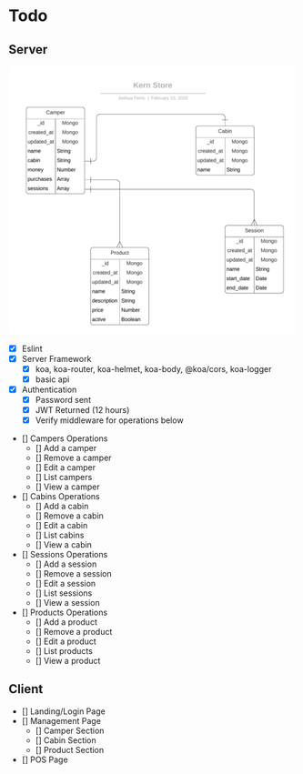 # Todo

## Server
![](./server-database.png)

* [x] Eslint
* [x] Server Framework
  * [x] koa, koa-router, koa-helmet, koa-body, @koa/cors, koa-logger
  * [x] basic api
* [x] Authentication
  * [x] Password sent
  * [x] JWT Returned (12 hours)
  * [x] Verify middleware for operations below
* [] Campers Operations
  * [] Add a camper
  * [] Remove a camper
  * [] Edit a camper
  * [] List campers
  * [] View a camper
* [] Cabins Operations
  * [] Add a cabin
  * [] Remove a cabin
  * [] Edit a cabin
  * [] List cabins
  * [] View a cabin
* [] Sessions Operations
  * [] Add a session
  * [] Remove a session
  * [] Edit a session
  * [] List sessions
  * [] View a session
* [] Products Operations
  * [] Add a product
  * [] Remove a product
  * [] Edit a product
  * [] List products
  * [] View a product

## Client
* [] Landing/Login Page
* [] Management Page
  * [] Camper Section
  * [] Cabin Section
  * [] Product Section
* [] POS Page
